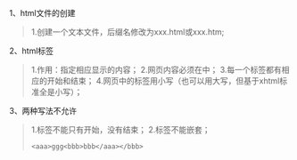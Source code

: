 
1、html文件的创建
> 1.创建一个文本文件，后缀名修改为xxx.html或xxx.htm;

2、html标签
> 1.作用：指定相应显示的内容；
> 2.网页内容必须在<html>中；
> 3.每一个标签都有相应的开始和结束；
> 4.网页中的标签用小写（也可以用大写，但基于xhtml标准全是小写）；

3、两种写法不允许
> 1.标签不能只有开始，没有结束；
> 2.标签不能嵌套；
>```
><aaa>ggg<bbb>bbb</aaa></bbb>
>```
